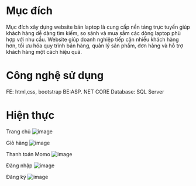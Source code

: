 # Mục đích
Mục đích xây dựng website bán laptop là cung cấp nền tảng trực tuyến giúp khách hàng dễ dàng tìm kiếm, so sánh và mua sắm các dòng laptop phù hợp với nhu cầu. Website giúp doanh nghiệp tiếp cận nhiều khách hàng hơn, tối ưu hóa quy trình bán hàng, quản lý sản phẩm, đơn hàng và hỗ trợ khách hàng một cách hiệu quả.

# Công nghệ sử dụng
FE: html,css, bootstrap
BE:ASP. NET CORE
Database: SQL Server

# Hiện thực
Trang chủ
![image](https://github.com/user-attachments/assets/f47fca5a-683e-4604-9289-9567bca36130)

Giỏ hàng 
![image](https://github.com/user-attachments/assets/1b8bf004-7224-41e0-a8ec-e08d0b55695b)

Thanh toán Momo
![image](https://github.com/user-attachments/assets/27e75f3a-0c2b-48e1-ba2f-6b23310f0c71)

Đăng nhập
![image](https://github.com/user-attachments/assets/24e5455e-48ad-4b21-b2a4-a5db082cd138)

Đăng ký
![image](https://github.com/user-attachments/assets/0f742505-a95f-4f8b-b150-06753f54de24)

